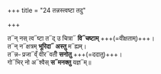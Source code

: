 +++
title = "24 तन्नस्त्वष्टा तदु"

+++

त᳓न् नस् त्व᳓ष्टा त᳓द् उ चित्रा᳓ **वि᳓चष्टाम्** +++(=वीक्षताम्)+++।  
त᳓न् न᳓क्षत्रम् **भूरिदा᳓ अस्तु** म᳓ह्यम्।  
त᳓न्नᳶ प्रजा᳓व्ँ वीर᳓वतीँ **सनोतु** +++(=ददातु)+++।  
गो᳓भिर् नो अ᳓श्वैस् **स᳓मनक्तु** यज्ञ᳓म्॥  
